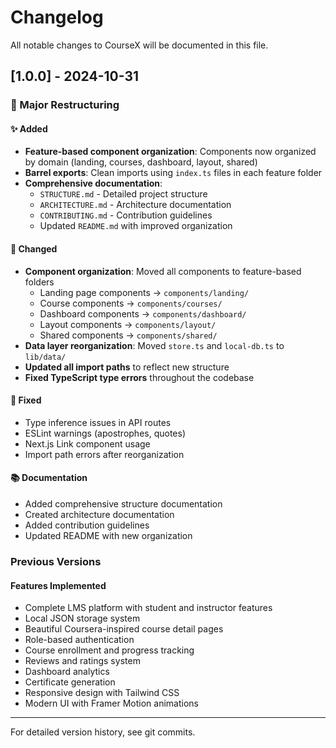 # Changelog

All notable changes to CourseX will be documented in this file.

## [1.0.0] - 2024-10-31

### 🎉 Major Restructuring

#### ✨ Added
- **Feature-based component organization**: Components now organized by domain (landing, courses, dashboard, layout, shared)
- **Barrel exports**: Clean imports using `index.ts` files in each feature folder
- **Comprehensive documentation**: 
  - `STRUCTURE.md` - Detailed project structure
  - `ARCHITECTURE.md` - Architecture documentation
  - `CONTRIBUTING.md` - Contribution guidelines
  - Updated `README.md` with improved organization

#### 🔄 Changed
- **Component organization**: Moved all components to feature-based folders
  - Landing page components → `components/landing/`
  - Course components → `components/courses/`
  - Dashboard components → `components/dashboard/`
  - Layout components → `components/layout/`
  - Shared components → `components/shared/`
- **Data layer reorganization**: Moved `store.ts` and `local-db.ts` to `lib/data/`
- **Updated all import paths** to reflect new structure
- **Fixed TypeScript type errors** throughout the codebase

#### 🐛 Fixed
- Type inference issues in API routes
- ESLint warnings (apostrophes, quotes)
- Next.js Link component usage
- Import path errors after reorganization

#### 📚 Documentation
- Added comprehensive structure documentation
- Created architecture documentation
- Added contribution guidelines
- Updated README with new organization

### Previous Versions

#### Features Implemented
- Complete LMS platform with student and instructor features
- Local JSON storage system
- Beautiful Coursera-inspired course detail pages
- Role-based authentication
- Course enrollment and progress tracking
- Reviews and ratings system
- Dashboard analytics
- Certificate generation
- Responsive design with Tailwind CSS
- Modern UI with Framer Motion animations

---

For detailed version history, see git commits.
